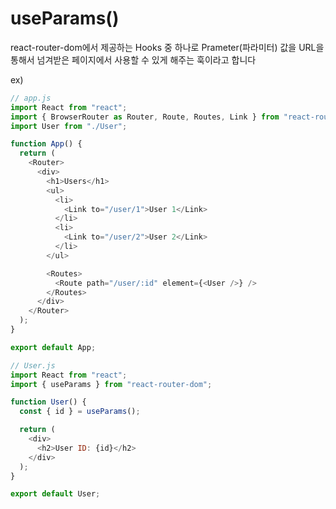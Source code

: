 # useParams()

react-router-dom에서 제공하는 Hooks 중 하나로 Prameter(파라미터) 값을 URL을 통해서 넘겨받은 페이지에서 사용할 수 있게 해주는 훅이라고 합니다

ex)

```js
// app.js
import React from "react";
import { BrowserRouter as Router, Route, Routes, Link } from "react-router-dom";
import User from "./User";

function App() {
  return (
    <Router>
      <div>
        <h1>Users</h1>
        <ul>
          <li>
            <Link to="/user/1">User 1</Link>
          </li>
          <li>
            <Link to="/user/2">User 2</Link>
          </li>
        </ul>

        <Routes>
          <Route path="/user/:id" element={<User />} />
        </Routes>
      </div>
    </Router>
  );
}

export default App;
```

```js
// User.js
import React from "react";
import { useParams } from "react-router-dom";

function User() {
  const { id } = useParams();

  return (
    <div>
      <h2>User ID: {id}</h2>
    </div>
  );
}

export default User;
```
